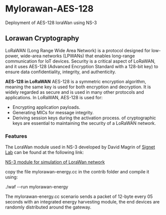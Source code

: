 # Mylorawan-AES-128
Deployment of AES-128 loraWan using NS-3

## Lorawan Cryptography ##
LoRaWAN (Long Range Wide Area Network) is a protocol designed for low-power, wide-area networks (LPWANs) that enables long-range communication for IoT devices. Security is a critical aspect of LoRaWAN, and it uses AES-128 (Advanced Encryption Standard with a 128-bit key) to ensure data confidentiality, integrity, and authenticity.

 **AES-128 in LoRaWAN**
AES-128 is a symmetric encryption algorithm, meaning the same key is used for both encryption and decryption. It is widely regarded as secure and is used in many other protocols and applications. In LoRaWAN, AES-128 is used for:
- Encrypting application payloads.
- Generating MICs for message integrity.
- Deriving session keys during the activation process.
of cryptographic keys are essential to maintaining the security of a LoRaWAN network.

### Features ###

The LoraWan module used in NS-3 developed by David Magrin of [Signet Lab]( https://github.com/signetlabdei/lorawan) can be found at the following link:

[NS-3 module for simulation of LoraWan network]( https://apps.nsnam.org/app/lorawan/)



copy the file mylorawan-energy.cc in the contrib folder and compile it using:

./waf  --run  mylorawan-energy 

The mylorawan-energy.cc scenario sends a packet of 12-byte every 05 seconds with an integrated energy harvesting module, the end devices are randomly distributed around the gateway.


